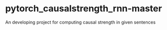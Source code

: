 # pytorch_causalstrength_rnn-master
An developing project for computing causal strength in given sentences
